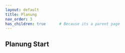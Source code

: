 ```yaml
---
layout: default
title: Planung
nav_order: 3
has_children: true      # Because its a parent page
---
```


## Planung Start
